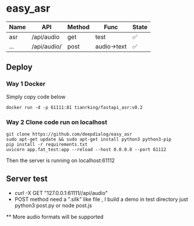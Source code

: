# easy_asr


|  Name   | API  | Method | Func | State |
|  ----  | ----  | ----  | ----  |----|
| asr  | /api/audio |get|test|✅|
| ... | /api/audio/ |post |audio->text|✅|


## Deploy

### Way 1 Docker 

Simply copy code below
```
docker run -d -p 61111:81 tianrking/fastapi_asr:v0.2
```


### Way 2 Clone code run on localhost

```
git clone https://github.com/deepdialog/easy_asr
sudo apt-get update && sudo apt-get install python3 python3-pip
pip install -r requirements.txt
uvicorn app.fat_test:app --reload --host 0.0.0.0 --port 61112
```
Then the server is running on localhost:61112

## Server test

- curl -X GET "127.0.0.1:61111//api/audio"
- POST method need a ".silk" like file , I build a demo in test directory just python3 post.py or node post.js

** More audio formats will be supported
